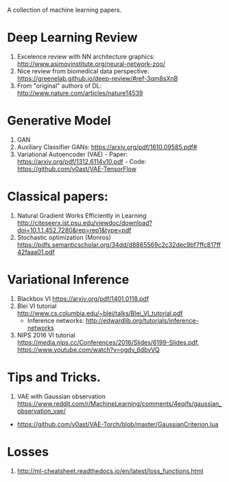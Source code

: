 A collection of machine learning papers.

# Deep Learning Review
  1. Excelence review with NN architecture graphics: http://www.asimovinstitute.org/neural-network-zoo/
  2. Nice review from biomedical data perspective: https://greenelab.github.io/deep-review/#ref-3qm8sXnB
  3. From "original" authors of DL: http://www.nature.com/articles/nature14539
  
# Generative Model
  1. GAN
  2. Auxiliary Classifier GANs: https://arxiv.org/pdf/1610.09585.pdf#
  3. Variational Autoencoder (VAE)
    - Paper: https://arxiv.org/pdf/1312.6114v10.pdf
    - Code: https://github.com/y0ast/VAE-TensorFlow

# Classical papers:

1. Natural Gradient Works Efficiently in Learning http://citeseerx.ist.psu.edu/viewdoc/download?doi=10.1.1.452.7280&rep=rep1&type=pdf
2. Stochastic optimization (Monros) https://pdfs.semanticscholar.org/34dd/d8865569c2c32dec9bf7ffc817ff42faaa01.pdf


# Variational Inference

1. Blackbox VI https://arxiv.org/pdf/1401.0118.pdf
2. Blei VI tutorial http://www.cs.columbia.edu/~blei/talks/Blei_VI_tutorial.pdf
    - Inference networks: http://edwardlib.org/tutorials/inference-networks
3. NIPS 2016 VI tutorial https://media.nips.cc/Conferences/2016/Slides/6199-Slides.pdf, https://www.youtube.com/watch?v=ogdv_6dbvVQ

# Tips and Tricks.

1. VAE with Gaussian observation https://www.reddit.com/r/MachineLearning/comments/4eqifs/gaussian_observation_vae/
  - https://github.com/y0ast/VAE-Torch/blob/master/GaussianCriterion.lua

# Losses
1. http://ml-cheatsheet.readthedocs.io/en/latest/loss_functions.html
